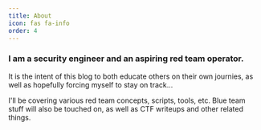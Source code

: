 ```yaml
---
title: About
icon: fas fa-info
order: 4
---
```


<h3>I am a security engineer and an aspiring red team operator.</h3>
<p>It is the intent of this blog to both educate others on their own
   journies, as well as hopefully forcing myself to stay on track... </p>
<p>I'll be covering various red team concepts, scripts, tools, etc. Blue team stuff will also be touched on, as well as CTF writeups and other related things.</p>



